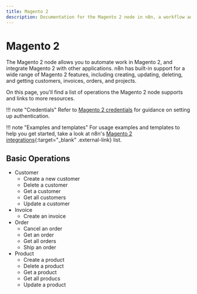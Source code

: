 ```yaml
---
title: Magento 2
description: Documentation for the Magento 2 node in n8n, a workflow automation platform. Includes details of operations and configuration, and links to examples and credentials information.
---
```


# Magento 2

The Magento 2 node allows you to automate work in Magento 2, and integrate Magento 2 with other applications. n8n has built-in support for a wide range of Magento 2 features, including creating, updating, deleting, and getting customers, invoices, orders, and projects. 

On this page, you'll find a list of operations the Magento 2 node supports and links to more resources.

!!! note "Credentials"
    Refer to [Magento 2 credentials](/integrations/builtin/credentials/magento2/) for guidance on setting up authentication. 

!!! note "Examples and templates"
    For usage examples and templates to help you get started, take a look at n8n's [Magento 2 integrations](https://n8n.io/integrations/magento-2/){:target="_blank" .external-link} list.


## Basic Operations

* Customer
    * Create a new customer
    * Delete a customer
    * Get a customer
    * Get all customers
    * Update a customer
* Invoice
    * Create an invoice
* Order
    * Cancel an order
    * Get an order
    * Get all orders
    * Ship an order
* Product
    * Create a product
    * Delete a product
    * Get a product
    * Get all producs
    * Update a product

